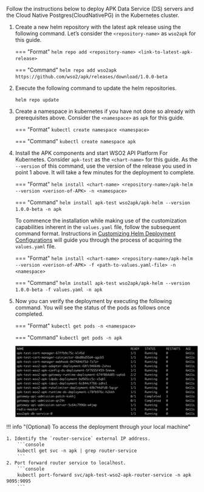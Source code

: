 
Follow the instructions below to deploy APK Data Service (DS) servers and the Cloud Native Postgres(CloudNativePG) in the Kubernetes cluster.

1. Create a new helm repository with the latest apk release using the following command. Let’s consider the ```<repository-name>``` as ```wso2apk``` for this guide.

	=== "Format"
		```
		helm repo add <repository-name> <link-to-latest-apk-release>
		```
	
	=== "Command"
		```
		helm repo add wso2apk https://github.com/wso2/apk/releases/download/1.0.0-beta
		```

2. Execute the following command to update the helm repositories.

      ```console
      helm repo update
      ```

3.  Create a namespace in kubernetes if you have not done so already with prerequisites above. Consider the ```<namespace>``` as ```apk``` for this guide.

	=== "Format"
		```
		kubectl create namespace <namespace>
		```
	
	=== "Command"
		```
		kubectl create namespace apk
		```

4. Install the APK components and start WSO2 API Platform For Kubernetes. Consider ```apk-test``` as the ```<chart-name>``` for this guide. As the ```--version``` of this command, use the version of the release you used in point 1 above. It will take a few minutes for the deployment to complete.

	=== "Format"
		```
		helm install <chart-name> <repository-name>/apk-helm --version <verison-of-APK> -n <namespace>
		```
	
	=== "Command"
		```
		helm install apk-test wso2apk/apk-helm --version 1.0.0-beta -n apk
		```

	To commence the installation while making use of the customization capabilities inherent in the `values.yaml` file, follow the subsequent command format. Instructions in [Customizing Helm Deployment Configurations](../includes/Customizing-Helm-Deployment-Configurations.md) will guide you through the process of acquiring the `values.yaml` file.

	=== "Format"
		```
		helm install <chart-name> <repository-name>/apk-helm --version <verison-of-APK> -f <path-to-values.yaml-file> -n <namespace>
		```
	
	=== "Command"
		```
		helm install apk-test wso2apk/apk-helm --version 1.0.0-beta -f values.yaml -n apk
		```

5.  Now you can verify the deployment by executing the following command. You will see the status of the pods as follows once completed.

    === "Format"
        ```
        kubectl get pods -n <namespace>
        ```

    === "Command"
        ```
        kubectl get pods -n apk
        ```

    [![Pod Status](../assets/img/get-started/pod-status.png)](../assets/img/get-started/pod-status.png)


!!! info "(Optional) To access the deployment through your local machine"

    1. Identify the `router-service` external IP address.
        ```console
        kubectl get svc -n apk | grep router-service
        ```
    2. Port forward router service to localhost.
        ```console
        kubectl port-forward svc/apk-test-wso2-apk-router-service -n apk 9095:9095
        ```
